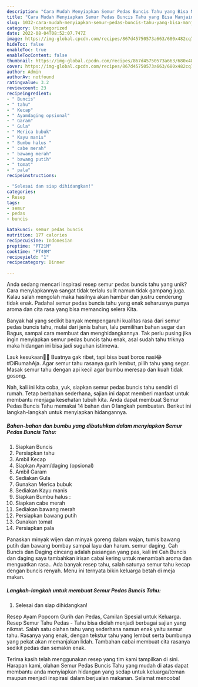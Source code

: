 ```yaml
---
description: "Cara Mudah Menyiapkan Semur Pedas Buncis Tahu yang Bisa Manjain Lidah"
title: "Cara Mudah Menyiapkan Semur Pedas Buncis Tahu yang Bisa Manjain Lidah"
slug: 1032-cara-mudah-menyiapkan-semur-pedas-buncis-tahu-yang-bisa-manjain-lidah
category: Uncategorized
date: 2022-08-04T08:52:07.747Z
image: https://img-global.cpcdn.com/recipes/867d45750573a663/680x482cq70/semur-pedas-buncis-tahu-foto-resep-utama.jpg
hideToc: false
enableToc: true
enableTocContent: false
thumbnail: https://img-global.cpcdn.com/recipes/867d45750573a663/680x482cq70/semur-pedas-buncis-tahu-foto-resep-utama.jpg
cover: https://img-global.cpcdn.com/recipes/867d45750573a663/680x482cq70/semur-pedas-buncis-tahu-foto-resep-utama.jpg
author: Admin
authorAv: notfound
ratingvalue: 3.2
reviewcount: 23
recipeingredient:
- " Buncis"
- " tahu"
- " Kecap"
- " Ayamdaging opsional"
- " Garam"
- " Gula"
- " Merica bubuk"
- " Kayu manis"
- " Bumbu halus "
- " cabe merah"
- " bawang merah"
- " bawang putih"
- " tomat"
- " pala"
recipeinstructions:

- "Selesai dan siap dihidangkan!"
categories:
- Resep
tags:
- semur
- pedas
- buncis

katakunci: semur pedas buncis 
nutrition: 177 calories
recipecuisine: Indonesian
preptime: "PT21M"
cooktime: "PT49M"
recipeyield: "1"
recipecategory: Dinner

---
```





Anda sedang mencari inspirasi resep semur pedas buncis tahu yang unik? Cara menyiapkannya sangat tidak terlalu sulit namun tidak gampang juga. Kalau salah mengolah maka hasilnya akan hambar dan justru cenderung tidak enak. Padahal semur pedas buncis tahu yang enak seharusnya punya aroma dan cita rasa yang bisa memancing selera Kita.





Banyak hal yang sedikit banyak mempengaruhi kualitas rasa dari semur pedas buncis tahu, mulai dari jenis bahan, lalu pemilihan bahan segar dan Bagus, sampai cara membuat dan menghidangkannya. Tak perlu pusing jika ingin menyiapkan semur pedas buncis tahu enak,      asal sudah tahu triknya maka hidangan ini bisa jadi suguhan istimewa.














Lauk kesukaan💙💙 Buatnya gak ribet, tapi bisa buat boros nasi😂 #DiRumahAja. Agar semur tahu rasanya gurih lembut, pilih tahu yang segar. Masak semur tahu dengan api kecil agar bumbu meresap dan kuah tidak gosong.






Nah, kali ini kita coba, yuk, siapkan semur pedas buncis tahu sendiri di rumah. Tetap berbahan sederhana, sajian ini dapat memberi manfaat untuk membantu menjaga kesehatan tubuh kita. Anda dapat membuat Semur Pedas Buncis Tahu memakai 14 bahan dan 0 langkah pembuatan. Berikut ini langkah-langkah untuk menyiapkan hidangannya.

<!--inarticleads1-->

##### Bahan-bahan dan bumbu yang dibutuhkan dalam menyiapkan Semur Pedas Buncis Tahu:

1. Siapkan  Buncis
1. Persiapkan  tahu
1. Ambil  Kecap
1. Siapkan  Ayam/daging (opsional)
1. Ambil  Garam
1. Sediakan  Gula
1. Gunakan  Merica bubuk
1. Sediakan  Kayu manis
1. Siapkan  Bumbu halus :
1. Siapkan  cabe merah
1. Sediakan  bawang merah
1. Persiapkan  bawang putih
1. Gunakan  tomat
1. Persiapkan  pala


Panaskan minyak wijen dan minyak goreng dalam wajan, tumis bawang putih dan bawang bombay sampai layu dan harum. semur daging. Cah Buncis dan Daging cincang adalah pasangan yang pas, kali ini Cah Buncis dan daging saya tambahkan irisan cabai kering untuk menambah aroma dan menguatkan rasa.. Ada banyak resep tahu, salah satunya semur tahu kecap dengan buncis renyah. Menu ini ternyata bikin keluarga betah di meja makan. 

<!--inarticleads2-->

##### Langkah-langkah untuk membuat Semur Pedas Buncis Tahu:


1. Selesai dan siap dihidangkan!

Resep Ayam Popcorn Gurih dan Pedas, Camilan Spesial untuk Keluarga. Resep Semur Tahu Pedas - Tahu bisa diolah menjadi berbagai sajian yang nikmat. Salah satu olahan tahu yang sederhana namun enak yaitu semur tahu. Rasanya yang enak, dengan tekstur tahu yang lembut serta bumbunya yang pekat akan memanjakan lidah. Tambahan cabai membuat cita rasanya sedikit pedas dan semakin enak. 

Terima kasih telah menggunakan resep yang tim kami tampilkan di sini. Harapan kami, olahan Semur Pedas Buncis Tahu yang mudah di atas dapat membantu anda menyiapkan hidangan yang sedap untuk keluarga/teman maupun menjadi inspirasi dalam berjualan makanan. Selamat mencoba!
